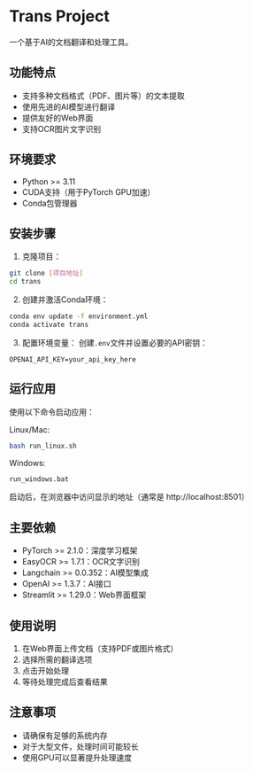 # Trans Project

一个基于AI的文档翻译和处理工具。

## 功能特点

- 支持多种文档格式（PDF、图片等）的文本提取
- 使用先进的AI模型进行翻译
- 提供友好的Web界面
- 支持OCR图片文字识别

## 环境要求

- Python >= 3.11
- CUDA支持（用于PyTorch GPU加速）
- Conda包管理器

## 安装步骤

1. 克隆项目：
```bash
git clone [项目地址]
cd trans
```

2. 创建并激活Conda环境：
```bash
conda env update -f environment.yml
conda activate trans
```

3. 配置环境变量：
创建`.env`文件并设置必要的API密钥：
```
OPENAI_API_KEY=your_api_key_here
```

## 运行应用

使用以下命令启动应用：

Linux/Mac:
```bash
bash run_linux.sh
```

Windows:
```bash
run_windows.bat
```

启动后，在浏览器中访问显示的地址（通常是 http://localhost:8501）

## 主要依赖

- PyTorch >= 2.1.0：深度学习框架
- EasyOCR >= 1.7.1：OCR文字识别
- Langchain >= 0.0.352：AI模型集成
- OpenAI >= 1.3.7：AI接口
- Streamlit >= 1.29.0：Web界面框架

## 使用说明

1. 在Web界面上传文档（支持PDF或图片格式）
2. 选择所需的翻译选项
3. 点击开始处理
4. 等待处理完成后查看结果

## 注意事项

- 请确保有足够的系统内存
- 对于大型文件，处理时间可能较长
- 使用GPU可以显著提升处理速度
